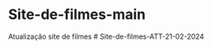 # Site-de-filmes-main
 Atualização site de filmes 
#   S i t e - d e - f i l m e s - A T T - 2 1 - 0 2 - 2 0 2 4  
 